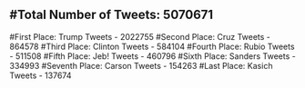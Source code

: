 #Total Number of Tweets: 5070671 
---
#First Place: Trump Tweets - 2022755
#Second Place: Cruz Tweets - 864578
#Third Place: Clinton Tweets - 584104
#Fourth Place: Rubio Tweets - 511508
#Fifth Place: Jeb! Tweets - 460796
#Sixth Place: Sanders Tweets - 334993
#Seventh Place: Carson Tweets - 154263
#Last Place: Kasich Tweets - 137674
